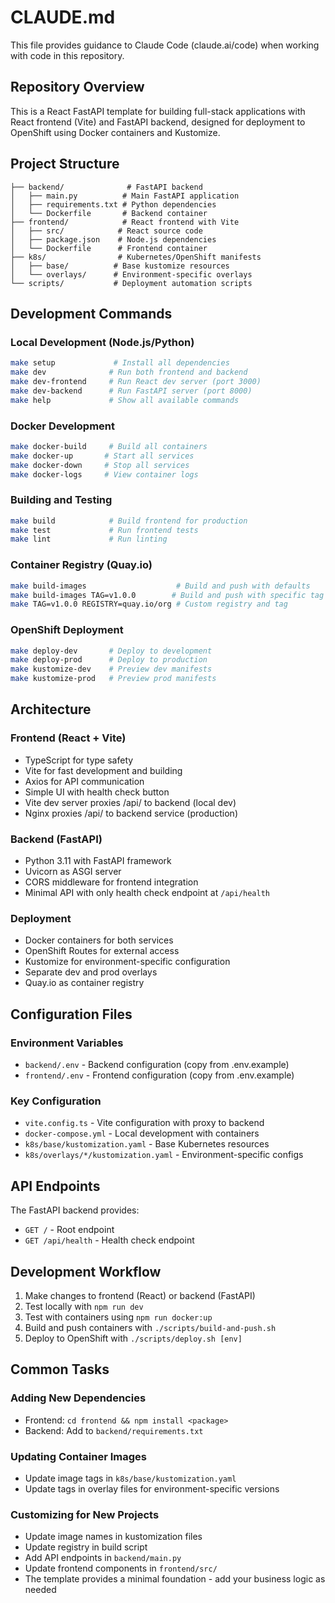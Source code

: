 # CLAUDE.md

This file provides guidance to Claude Code (claude.ai/code) when working with code in this repository.

## Repository Overview

This is a React FastAPI template for building full-stack applications with React frontend (Vite) and FastAPI backend, designed for deployment to OpenShift using Docker containers and Kustomize.

## Project Structure

```
├── backend/              # FastAPI backend
│   ├── main.py          # Main FastAPI application
│   ├── requirements.txt # Python dependencies
│   └── Dockerfile       # Backend container
├── frontend/            # React frontend with Vite
│   ├── src/            # React source code
│   ├── package.json    # Node.js dependencies
│   └── Dockerfile      # Frontend container
├── k8s/                # Kubernetes/OpenShift manifests
│   ├── base/          # Base kustomize resources
│   └── overlays/      # Environment-specific overlays
└── scripts/           # Deployment automation scripts
```

## Development Commands

### Local Development (Node.js/Python)
```bash
make setup             # Install all dependencies
make dev              # Run both frontend and backend
make dev-frontend     # Run React dev server (port 3000)
make dev-backend      # Run FastAPI server (port 8000)
make help             # Show all available commands
```

### Docker Development
```bash
make docker-build     # Build all containers
make docker-up       # Start all services
make docker-down     # Stop all services
make docker-logs     # View container logs
```

### Building and Testing
```bash
make build            # Build frontend for production
make test             # Run frontend tests
make lint             # Run linting
```

### Container Registry (Quay.io)
```bash
make build-images                    # Build and push with defaults
make build-images TAG=v1.0.0        # Build and push with specific tag
make TAG=v1.0.0 REGISTRY=quay.io/org # Custom registry and tag
```

### OpenShift Deployment
```bash
make deploy-dev       # Deploy to development
make deploy-prod      # Deploy to production
make kustomize-dev    # Preview dev manifests
make kustomize-prod   # Preview prod manifests
```

## Architecture

### Frontend (React + Vite)
- TypeScript for type safety
- Vite for fast development and building
- Axios for API communication
- Simple UI with health check button
- Vite dev server proxies /api/ to backend (local dev)
- Nginx proxies /api/ to backend service (production)

### Backend (FastAPI)
- Python 3.11 with FastAPI framework
- Uvicorn as ASGI server
- CORS middleware for frontend integration
- Minimal API with only health check endpoint at `/api/health`

### Deployment
- Docker containers for both services
- OpenShift Routes for external access
- Kustomize for environment-specific configuration
- Separate dev and prod overlays
- Quay.io as container registry

## Configuration Files

### Environment Variables
- `backend/.env` - Backend configuration (copy from .env.example)
- `frontend/.env` - Frontend configuration (copy from .env.example)

### Key Configuration
- `vite.config.ts` - Vite configuration with proxy to backend
- `docker-compose.yml` - Local development with containers
- `k8s/base/kustomization.yaml` - Base Kubernetes resources
- `k8s/overlays/*/kustomization.yaml` - Environment-specific configs

## API Endpoints

The FastAPI backend provides:
- `GET /` - Root endpoint  
- `GET /api/health` - Health check endpoint

## Development Workflow

1. Make changes to frontend (React) or backend (FastAPI)
2. Test locally with `npm run dev`
3. Test with containers using `npm run docker:up`
4. Build and push containers with `./scripts/build-and-push.sh`
5. Deploy to OpenShift with `./scripts/deploy.sh [env]`

## Common Tasks

### Adding New Dependencies
- Frontend: `cd frontend && npm install <package>`
- Backend: Add to `backend/requirements.txt`

### Updating Container Images
- Update image tags in `k8s/base/kustomization.yaml`
- Update tags in overlay files for environment-specific versions

### Customizing for New Projects
- Update image names in kustomization files
- Update registry in build script
- Add API endpoints in `backend/main.py`
- Update frontend components in `frontend/src/`
- The template provides a minimal foundation - add your business logic as needed